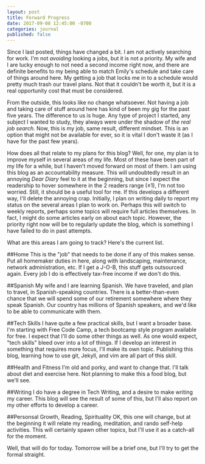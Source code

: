 ```yaml
---
layout: post
title: Forward Progress
date: 2017-09-08 12:45:00 -0700
categories: journal
published: false
---
```

Since I last posted, things have changed a bit. I am not actively searching for work. I'm not *avoiding* looking a jobs, but it is not a priority. My wife and I are lucky enough to not need a second income right now, and there are definite benefits to my being able to match Emily's schedule and take care of things around here. My getting a job that locks me in to a schedule would pretty much trash our travel plans. Not that it couldn't be worth it, but it is a real opportunity cost that must be considered. 

From the outside, this looks like no change whatsoever. Not having a job and taking care of stuff around here has kind of been my gig for the past five years. The difference to us is huge. Any type of project I started, any subject I wanted to study, they always were under the shadow of *the real job search*. Now, this is my job, same result, different mindset. This is an option that might not be available for ever, so it is vital I don't waste it (as I have for the past few years).

How does all that relate to my plans for this blog? Well, for one, my plan is to improve myself in several areas of my life. Most of these have been part of my life for a while, but I haven't moved forward on most of them. I am using this blog as an accountability measure. This will undoubtedly result in an annoying *Dear Diary* feel to it at the beginning, but since I expect the readership to hover somewhere in the 2 readers range (&plusmn;1), I'm not too worried. Still, it should be a useful tool for me. If this develops a different way, I'll delete the annoying crap. Initially, I plan on writing daily to report my status on the several areas I plan to work on. Perhaps this will switch to weekly reports, perhaps some topics will require full articles themselves. In fact, I might do some articles early on about each topic. However, the priority right now will be to regularly update the blog, which is something I have failed to do in past attempts.

What are this areas I am going to track? Here's the current list.

##Home
This is the "job" that needs to be done if any of this makes sense. Put all homemaker duties in here, along with landscaping, maintenance, network administration, etc. If I get a J-O-B, this stuff gets outsourced again. Every job I do is effectively tax-free income if we don't do this. 

##Spanish
My wife and I are learning Spanish. We have traveled, and plan to travel, in Spanish-speaking countries. There is a better-than-even chance that we will spend some of our retirement somewhere where they speak Spanish. Our country has millions of Spanish speakers, and we'd like to be able to communicate with them. 

##Tech Skills
I have quite a few practical skills, but I want a broader base. I'm starting with Free Code Camp, a tech bootcamp style program available for free. I expect that I'll do some other things as well. As one would expect, "tech skills" bleed over into a lot of things. If I develop an interest in something that requires more focus, I'll make its own topic. Publishing this blog, learning how to use git, Jekyll, and vim are all part of this skill. 

##Health and Fitness
I'm old and porky, and want to change that. I'll talk about diet and exercise here. Not planning to make this a food blog, but we'll see. 

##Writing
I do have a degree in Tech Writing, and a desire to make writing my career. This blog will see the result of some of this, but I'll also report on my other efforts to develop a career. 

##Personsal Growth, Reading, Spirituality
OK, this one will change, but at the beginning it will relate my reading, meditation, and rando self-help activities. This will certainly spawn other topics, but I'll use it as a catch-all for the moment. 

Well, that will do for today. Tomorrow will be a brief one, but I'll try to get the formal straight.  
